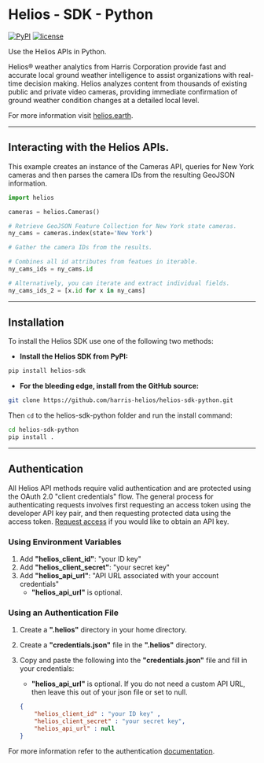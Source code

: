 # Helios - SDK - Python

[![PyPI](https://img.shields.io/pypi/v/helios-sdk.svg?style=flat-square)](https://pypi.python.org/pypi/helios-sdk)
[![license](https://img.shields.io/github/license/mashape/apistatus.svg?style=flat-square)](https://github.com/harris-helios/helios-sdk-python/blob/master/LICENSE)

Use the Helios APIs in Python.

Helios® weather analytics from Harris Corporation provide fast and accurate local ground weather intelligence to assist organizations with real-time decision making. Helios analyzes content from thousands of existing public and private video cameras, providing immediate confirmation of ground weather condition changes at a detailed local level.

For more information visit [helios.earth](https://helios.earth/).

------------------

## Interacting with the Helios APIs.
This example creates an instance of the Cameras API, queries for New York 
cameras and then parses the camera IDs from the resulting GeoJSON information.

```python
import helios

cameras = helios.Cameras()

# Retrieve GeoJSON Feature Collection for New York state cameras.
ny_cams = cameras.index(state='New York')

# Gather the camera IDs from the results.

# Combines all id attributes from featues in iterable.
ny_cams_ids = ny_cams.id

# Alternatively, you can iterate and extract individual fields.
ny_cams_ids_2 = [x.id for x in ny_cams]

```

------------------

## Installation

To install the Helios SDK use one of the following two methods:

* __Install the Helios SDK from PyPI:__

```sh
pip install helios-sdk
```

* __For the bleeding edge, install from the GitHub source:__

```sh
git clone https://github.com/harris-helios/helios-sdk-python.git
```

Then `cd` to the helios-sdk-python folder and run the install command:

```sh
cd helios-sdk-python
pip install .
```

------------------


## Authentication

All Helios API methods require valid authentication and are protected using the OAuth 2.0 "client credentials" flow.  The general process for authenticating requests involves first requesting an access token using the developer API key pair, and then requesting protected data using the access token.  [Request access](https://www.harris.com/forms/sishelioscontactus) if you would like to obtain an API key.

### Using Environment Variables
1. Add __"helios\_client\_id"__: "your ID key"
2. Add __"helios\_client\_secret"__: "your secret key"
3. Add __"helios\_api\_url"__: "API URL associated with your account credentials"
    * __"helios\_api\_url"__ is optional.

### Using an Authentication File
1. Create a __".helios"__ directory in your home directory.
2. Create a __"credentials.json"__ file in the __".helios"__ directory.
3. Copy and paste the following into the __"credentials.json"__ file and fill in your credentials:
    * __"helios\_api\_url"__ is optional.  If you do not need a custom API URL,
    then leave this out of your json file or set to null.

	```json
	{
		"helios_client_id" : "your ID key" ,
		"helios_client_secret" : "your secret key",
		"helios_api_url" : null
	}
	```

For more information refer to the authentication [documentation](https://helios.earth/developers/api/authentication/).
